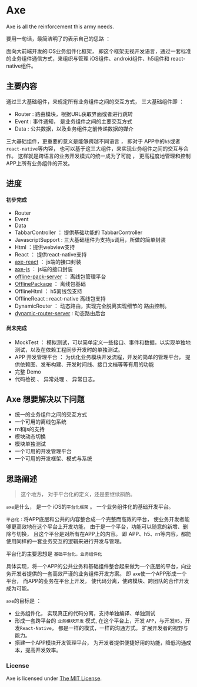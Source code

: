 # Axe

Axe is all the reinforcement this army needs.

要用一句话，最简洁明了的表示自己的思路 ：

面向大前端开发的iOS业务组件化框架， 即这个框架无视开发语言，通过一套标准的业务组件通信方式，来组织与管理 iOS组件、android组件、h5组件和 react-native组件。

## 主要内容

通过三大基础组件，来规定所有业务组件之间的交互方式， 三大基础组件即 ： 

* Router : 路由模块，根据URL获取界面或者进行跳转
* Event : 事件通知， 是业务组件之间的主要交互方式
* Data :  公共数据，以及业务组件之前传递数据的媒介

三大基础组件，更重要的意义是能够跨越不同语言 ， 即对于 APP中的`h5`或者`react-native`等内容， 也可以基于这三大组件，来实现业务组件之间的交互与合作。 这样就是跨语言的业务开发模式的统一成为了可能 ， 更高程度地管理和控制APP上所有业务组件的开发。

## 进度

#### 初步完成

* Router
* Event 
* Data 
* TabbarController ： 提供基础功能的 TabbarController 
* JavascriptSupport : 三大基础组件为支持js调用，所做的简单封装
* Html ：提供webview支持
* React ： 提供react-native支持
* [axe-react](https://github.com/CodingForMoney/axe-react) ： js端的接口封装
* [axe-js](https://github.com/CodingForMoney/axe-js) ：  js端的接口封装
* [offline-pack-server](https://github.com/CodingForMoney/offline-pack-server) ： 离线包管理平台
* [OfflinePackage](https://github.com/CodingForMoney/offline-pack-ios) ： 离线包基础
* OfflineHtml ： h5离线包支持
* OfflineReact : react-native 离线包支持
* DynamicRouter ： 动态路由，实现完全脱离实现细节的 路由控制。
* [dynamic-router-server](https://github.com/axe-org/dynamic-router-server) : 动态路由后台

#### 尚未完成

* MockTest ： 模拟测试，可以简单定义一些接口、事件和数据，以实现单独地测试，以及在依赖工程同步开发时的单独测试。
* APP 开发管理平台 ： 为优化业务模块开发流程，开发的简单的管理平台， 提供依赖图、发布构建、开发时间线、接口文档等等有用的功能
* 完整 Demo
* 代码检视 、 异常处理 、 异常日志。

## Axe 想要解决以下问题

* 统一的业务组件之间的交互方式
* 一个可用的离线包系统
* rn和js的支持
* 模块动态切换
* 模块单独测试
* 一个可用的开发管理平台
* 一个可用的开发框架、模式与系统

## 思路阐述

> 这个地方， 对于平台化的定义，还是要继续斟酌。

`axe`是什么， 是一个 iOS的`平台化框架` 。 一个业务组件化的基础开发平台。

`平台化` : 将APP底层和公共的内容整合成一个完整而高效的平台， 使业务开发者能够更高效地在这个平台上开发功能， 由于是一个平台，功能可以随意的新增、删除与切换， 且这个平台是对所有在APP上的内容。 即 APP、h5、rn等内容，都能使用同样的一套业务交互的逻辑来进行开发与管理。

平台化的主要思想是 `基础平台化，业务组件化`

具体实现，将一个APP的公共业务和基础组件整合起来做为一个底层的平台，向业务开发者提供的一套高效严谨的业务组件开发方案。 即 `axe`使一个APP形成一个平台， 而APP的业务在平台上开发， 使代码分离，使跨模块、跨团队的合作开发成为可能。

`axe`的目标是 ：

* 业务组件化， 实现真正的代码分离，支持单独编译、单独测试
* 形成一套跨平台的 `业务模块开发` 模式, 在这个平台上，开发 `APP`，与开发`H5`，开发`React-Native`， 都是一样的模式，一样的沟通方式。 扩展开发者的视野与能力。
* 搭建一个APP模块开发管理平台， 为开发者提供便捷好用的功能，降低沟通成本，提高开发效率。

### License

Axe is licensed under [The MIT License](LICENSE).